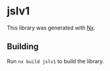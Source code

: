 # jslv1

This library was generated with [Nx](https://nx.dev).

## Building

Run `nx build jslv1` to build the library.
